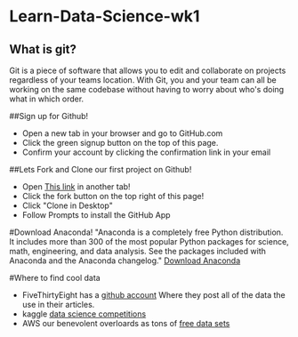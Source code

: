 # Learn-Data-Science-wk1

## What is git?
Git is a piece of software that allows you to edit and collaborate on projects
regardless of your teams location. With Git, you and your team can all be working
on the same codebase without having to worry about who's doing what in which order.


##Sign up for Github!
- Open a new tab in your browser and go to GitHub.com
- Click the green signup button on the top of this page.
- Confirm your account by clicking the confirmation link in your email

##Lets Fork and Clone our first project on Github!
- Open [This link](https://github.com/GalvanizeOpenSource/Chocolate-Chip-Cookies) in another tab!
- Click the fork button on the top right of this page!
- Click "Clone in Desktop"
- Follow Prompts to install the GitHub App

#Download Anaconda!
"Anaconda is a completely free Python distribution. It includes more than 300 of
the most popular Python packages for science, math, engineering, and data analysis.
See the packages included with Anaconda and the Anaconda changelog."
[Download Anaconda](https://www.continuum.io/downloads)

#Where to find cool data
- FiveThirtyEight has a [github account](https://github.com/fivethirtyeight) Where they
  post all of the data the use in their articles.
- kaggle [data science competitions](https://www.kaggle.com/competitions)
- AWS our benevolent overloards as tons of [free data sets](http://aws.amazon.com/public-data-sets/)
